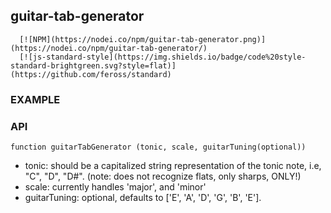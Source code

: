 guitar-tab-generator
----------------

```
  [![NPM](https://nodei.co/npm/guitar-tab-generator.png)](https://nodei.co/npm/guitar-tab-generator/)
  [![js-standard-style](https://img.shields.io/badge/code%20style-standard-brightgreen.svg?style=flat)](https://github.com/feross/standard)
```

### EXAMPLE

### API

`function guitarTabGenerator (tonic, scale, guitarTuning(optional))` 

- tonic: should be a capitalized string representation of the tonic note, i.e, "C", "D", "D#". (note: does not recognize flats, only sharps, ONLY!)
- scale: currently handles 'major', and 'minor'
- guitarTuning: optional, defaults to ['E', 'A', 'D', 'G', 'B', 'E']. 